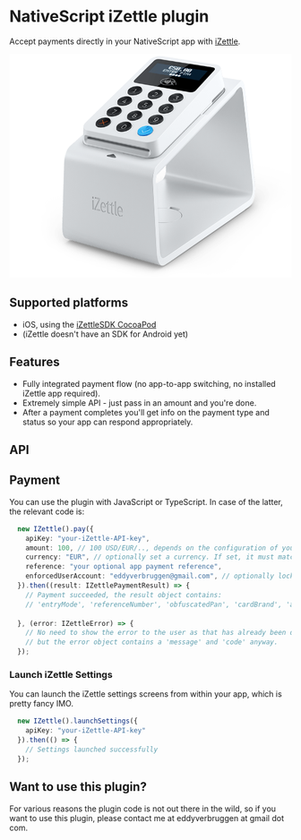 NativeScript iZettle plugin
===========================
Accept payments directly in your NativeScript app with [iZettle](https://www.izettle.com/).

<img src="https://raw.githubusercontent.com/EddyVerbruggen/nativescript-izettle/master/media/izettle-card-reader.png" width="644px" height="400px">

## Supported platforms
* iOS, using the [iZettleSDK CocoaPod](https://cocoapods.org/pods/iZettleSDK)
* (iZettle doesn't have an SDK for Android yet)

## Features
* Fully integrated payment flow (no app-to-app switching, no installed iZettle app required).
* Extremely simple API - just pass in an amount and you're done.
* After a payment completes you'll get info on the payment type and status so your app can respond appropriately.

## API

## Payment
You can use the plugin with JavaScript or TypeScript. In case of the latter, the relevant code is:

```typescript
  new IZettle().pay({
    apiKey: "your-iZettle-API-key",
    amount: 100, // 100 USD/EUR/.., depends on the configuration of your iZettle account
    currency: "EUR", // optionally set a currency. If set, it must match you iZettle account's currency, or you'll get an error.
    reference: "your optional app payment reference",
    enforcedUserAccount: "eddyverbruggen@gmail.com", // optionally lock login to a certain account (readonly if set)
  }).then((result: IZettlePaymentResult) => {
    // Payment succeeded, the result object contains:
    // 'entryMode', 'referenceNumber', 'obfuscatedPan', 'cardBrand', 'authorizationCode', 'applicationName'.

  }, (error: IZettleError) => {
    // No need to show the error to the user as that has already been done by the iZettle UI,
    // but the error object contains a 'message' and 'code' anyway.
  });
```

### Launch iZettle Settings
You can launch the iZettle settings screens from within your app, which is pretty fancy IMO.

```typescript
  new IZettle().launchSettings({
    apiKey: "your-iZettle-API-key"
  }).then(() => {
    // Settings launched successfully
  });
```

## Want to use this plugin?
For various reasons the plugin code is not out there in the wild, so if you want to use this plugin,
please contact me at eddyverbruggen at gmail dot com.